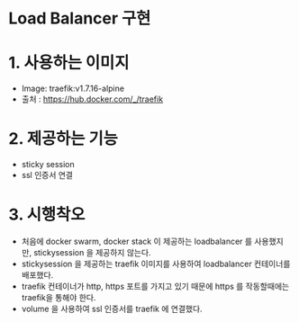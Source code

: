# Load Balancer 구현

# 1. 사용하는 이미지 
- Image: traefik:v1.7.16-alpine 
- 출처 : https://hub.docker.com/_/traefik

# 2. 제공하는 기능
- sticky session 
- ssl 인증서 연결

# 3. 시행착오
- 처음에 docker swarm, docker stack 이 제공하는 loadbalancer 를 사용했지만, stickysession 을 제공하지 않는다.
- stickysession 을 제공하는 traefik 이미지를 사용하여 loadbalancer 컨테이너를 배포했다.
- traefik 컨테이너가 http, https 포트를 가지고 있기 때문에 https 를 작동할때에는 traefik을 통해야 한다.
- volume 을 사용하여 ssl 인증서를 traefik 에 연결했다.
